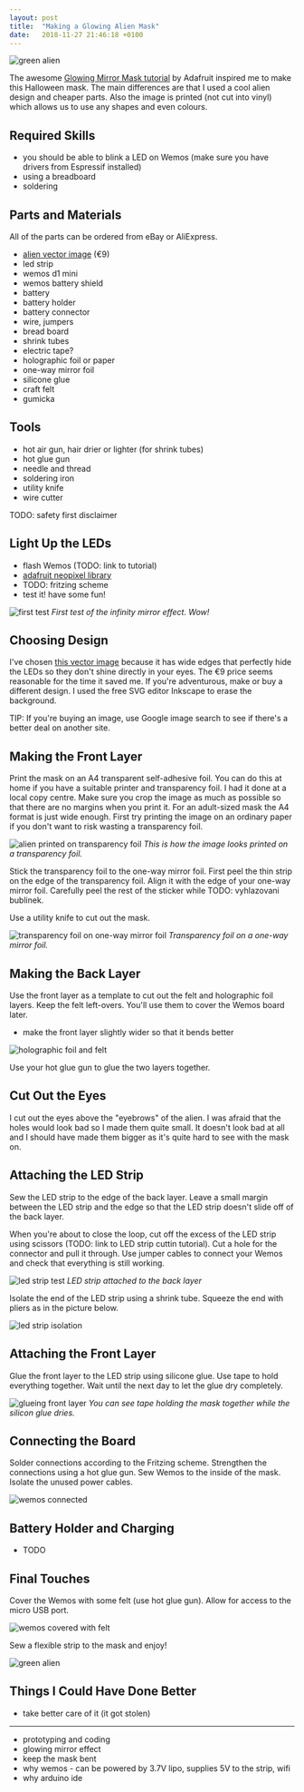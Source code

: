 ```yaml
---
layout: post
title:  "Making a Glowing Alien Mask"
date:   2018-11-27 21:46:18 +0100
---
```


![green alien](/blog/assets/alien_green3.gif)

The awesome [Glowing Mirror Mask tutorial](https://learn.adafruit.com/glowing-mirror-mask/introduction) by Adafruit inspired me to make this Halloween mask. The main differences are that I used a cool alien design and cheaper parts. Also the image is printed (not cut into vinyl) which allows us to use any shapes and even colours.

## Required Skills

- you should be able to blink a LED on Wemos (make sure you have drivers from Espressif installed)
- using a breadboard
- soldering

## Parts and Materials

All of the parts can be ordered from eBay or AliExpress.

- [alien vector image](https://www.istockphoto.com/vector/sign-of-space-aliens-gm906014358-249808396) (€9)
- led strip
- wemos d1 mini
- wemos battery shield
- battery
- battery holder
- battery connector
- wire, jumpers
- bread board
- shrink tubes
- electric tape?
- holographic foil or paper
- one-way mirror foil
- silicone glue
- craft felt
- gumicka

## Tools

- hot air gun, hair drier or lighter (for shrink tubes)
- hot glue gun
- needle and thread
- soldering iron
- utility knife
- wire cutter

TODO: safety first disclaimer

## Light Up the LEDs

- flash Wemos (TODO: link to tutorial)
- [adafruit neopixel library](https://learn.adafruit.com/adafruit-neopixel-uberguide/arduino-library-installation)
- TODO: fritzing scheme
- test it! have some fun!

![first test](/blog/assets/alien_first_test.png)
*First test of the infinity mirror effect. Wow!*

## Choosing Design

I've chosen [this vector image](https://www.istockphoto.com/vector/sign-of-space-aliens-gm906014358-249808396) because it has wide edges that perfectly hide the LEDs so they don't shine directly in your eyes. The €9 price seems reasonable for the time it saved me. If you're adventurous, make or buy a different design. I used the free SVG editor Inkscape to erase the background.

TIP: If you're buying an image, use Google image search to see if there's a better deal on another site.

## Making the Front Layer

Print the mask on an A4 transparent self-adhesive foil. You can do this at home if you have a suitable printer and transparency foil. I had it done at a local copy centre. Make sure you crop the image as much as possible so that there are no margins when you print it. For an adult-sized mask the A4 format is just wide enough. First try printing the image on an ordinary paper if you don't want to risk wasting a transparency foil.

![alien printed on transparency foil](/blog/assets/alien_foil.jpeg)
*This is how the image looks printed on a transparency foil.*

Stick the transparency foil to the one-way mirror foil. First peel the thin strip on the edge of the transparency foil. Align it with the edge of your one-way mirror foil. Carefully peel the rest of the sticker while TODO: vyhlazovani bublinek.

Use a utility knife to cut out the mask.

![transparency foil on one-way mirror foil](/blog/assets/alien_foil_cut.jpeg)
*Transparency foil on a one-way mirror foil.*

## Making the Back Layer

Use the front layer as a template to cut out the felt and holographic foil layers. Keep the felt left-overs. You'll use them to cover the Wemos board later.

- make the front layer slightly wider so that it bends better

![holographic foil and felt](/blog/assets/alien_holographic_felt.jpeg)

Use your hot glue gun to glue the two layers together.

## Cut Out the Eyes

I cut out the eyes above the "eyebrows" of the alien. I was afraid that the holes would look bad so I made them quite small. It doesn't look bad at all and I should have made them bigger as  it's quite hard to see with the mask on.

## Attaching the LED Strip

Sew the LED strip to the edge of the back layer. Leave a small margin between the LED strip and the edge so that the LED strip doesn't slide off of the back layer.

When you're about to close the loop, cut off the excess of the LED strip using scissors (TODO: link to LED strip cuttin tutorial). Cut a hole for the connector and pull it through. Use jumper cables to connect your Wemos and check that everything is still working.

![led strip test](/blog/assets/alien_led_strip_test.jpeg)
*LED strip attached to the back layer*

Isolate the end of the LED strip using a shrink tube. Squeeze the end with pliers as in the picture below.

![led strip isolation](/blog/assets/alien_led_strip_ending.jpeg)

## Attaching the Front Layer

Glue the front layer to the LED strip using silicone glue. Use tape to hold everything together. Wait until the next day to let the glue dry completely.

![glueing front layer](/blog/assets/alien_silicone_glue.jpeg)
*You can see tape holding the mask together while the silicon glue dries.*

## Connecting the Board

Solder connections according to the Fritzing scheme. Strengthen the connections using a hot glue gun. Sew Wemos to the inside of the mask. Isolate the unused power cables.

![wemos connected](/blog/assets/alien_wemos.jpeg)

## Battery Holder and Charging

- TODO

## Final Touches

Cover the Wemos with some felt (use hot glue gun). Allow for access to the micro USB port.

![wemos covered with felt](/blog/assets/alien_wemos_covered.jpeg)

Sew a flexible strip to the mask and enjoy!

![green alien](/blog/assets/alien_green.gif)

## Things I Could Have Done Better

- take better care of it (it got stolen)

----------
- prototyping and coding
- glowing mirror effect
- keep the mask bent
- why wemos - can be powered by 3.7V lipo, supplies 5V to the strip, wifi
- why arduino ide
